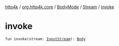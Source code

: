 [http4k](../../../index.md) / [org.http4k.core](../../index.md) / [BodyMode](../index.md) / [Stream](index.md) / [invoke](./invoke.md)

# invoke

`fun invoke(stream: `[`InputStream`](https://docs.oracle.com/javase/9/docs/api/java/io/InputStream.html)`): `[`Body`](../../-body/index.md)